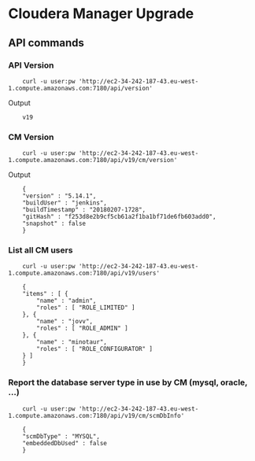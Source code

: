 # Cloudera Manager Upgrade

## API commands

### API Version

```
    curl -u user:pw 'http://ec2-34-242-187-43.eu-west-1.compute.amazonaws.com:7180/api/version'
```

Output

```
    v19
```

### CM Version

```
    curl -u user:pw 'http://ec2-34-242-187-43.eu-west-1.compute.amazonaws.com:7180/api/v19/cm/version'
```

Output

```
    {
    "version" : "5.14.1",
    "buildUser" : "jenkins",
    "buildTimestamp" : "20180207-1728",
    "gitHash" : "f253d8e2b9cf5cb61a2f1ba1bf71de6fb603add0",
    "snapshot" : false
    }
```

### List all CM users

```
    curl -u user:pw 'http://ec2-34-242-187-43.eu-west-1.compute.amazonaws.com:7180/api/v19/users'
```

```
    {
    "items" : [ {
        "name" : "admin",
        "roles" : [ "ROLE_LIMITED" ]
    }, {
        "name" : "jovv",
        "roles" : [ "ROLE_ADMIN" ]
    }, {
        "name" : "minotaur",
        "roles" : [ "ROLE_CONFIGURATOR" ]
    } ]
    }
```

### Report the database server type in use by CM (mysql, oracle, ...)

```
    curl -u user:pw 'http://ec2-34-242-187-43.eu-west-1.compute.amazonaws.com:7180/api/v19/cm/scmDbInfo'
```

```
    {
    "scmDbType" : "MYSQL",
    "embeddedDbUsed" : false
    }
```